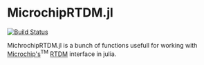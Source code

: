 # MicrochipRTDM.jl

[![Build Status](https://travis-ci.org/cstook/MicrochipRTDM.jl.svg?branch=master)](https://travis-ci.org/cstook/MicrochipRTDM.jl)

MichrochipRTDM.jl is a bunch of functions usefull for working with [Microchip's](http://www.microchip.com)<sup>TM</sup> [RTDM](http://ww1.microchip.com/downloads/en/DeviceDoc/70567A.pdf) interface in julia.


